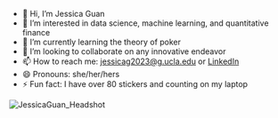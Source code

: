 - 👋 Hi, I’m Jessica Guan
- 👀 I’m interested in data science, machine learning, and quantitative finance
- 🌱 I’m currently learning the theory of poker
- 💞️ I’m looking to collaborate on any innovative endeavor
- 📫 How to reach me: jessicag2023@g.ucla.edu or [LinkedIn](https://www.linkedin.com/in/jessicaaguann/)
- 😄 Pronouns: she/her/hers
- ⚡ Fun fact: I have over 80 stickers and counting on my laptop

![JessicaGuan_Headshot](https://github.com/user-attachments/assets/b29bdaaa-2732-4c68-a0f5-8ea7ea2a37ce)
